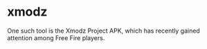 # xmodz
One such tool is the Xmodz Project APK, which has recently gained attention among Free Fire players.
